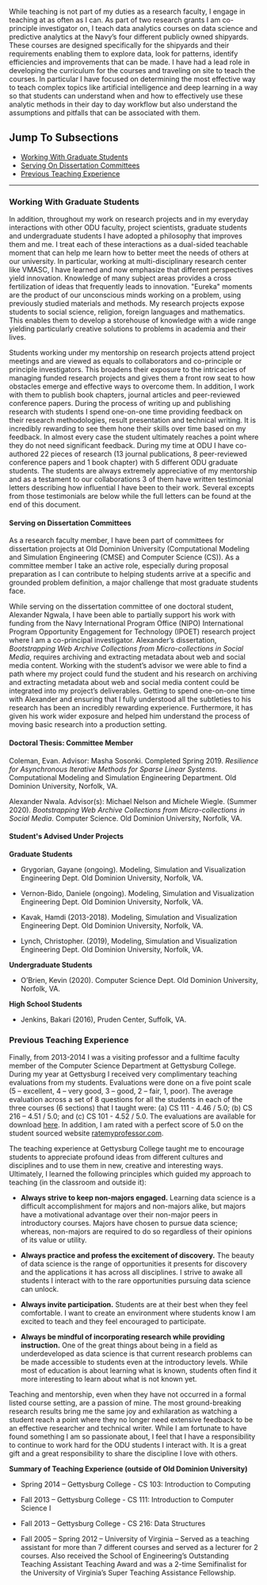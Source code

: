 While teaching is not part of my duties as a research faculty, I engage in teaching at as often as I can. As part of two research grants I am co-principle investigator on, I teach data analytics courses on data science and predictive analytics at the Navy’s four different publicly owned shipyards. These courses are designed specifically for the shipyards and their requirements enabling them to explore data, look for patterns, identify efficiencies and improvements that can be made. I have had a lead role in developing the curriculum for the courses and traveling on site to teach the courses. In particular I have focused on determining the most effective way to teach complex topics like artificial intelligence and deep learning in a way so that students can understand when and how to effectively use these analytic methods in their day to day workflow but also understand the assumptions and pitfalls that can be associated with them.

## Jump To Subsections

 - [Working With Graduate Students](#working-with-graduate-students)
 - [Serving On Dissertation Committees](#serving-on-dissertation-committees)
 - [Previous Teaching Experience](#previous-teaching-experience)
<hr>



### Working With Graduate Students

In addition, throughout my work on research projects and in my everyday interactions with other ODU faculty, project scientists, graduate students and undergraduate students I have adopted a philosophy that improves them and me. I treat each of these interactions as a dual-sided teachable moment that can help me learn how to better meet the needs of others at our university. In particular, working at multi-disciplinary research center like VMASC, I have learned and now emphasize that different perspectives yield innovation. Knowledge of many subject areas provides a cross fertilization of ideas that frequently leads to innovation. "Eureka" moments are the product of our unconscious minds working on a problem, using previously studied materials and methods. My research projects expose students to social science, religion, foreign languages and mathematics. This enables them to develop a storehouse of knowledge with a wide range yielding particularly creative solutions to problems in academia and their lives.

Students working under my mentorship on research projects attend project meetings and are viewed as equals to collaborators and co-principle or principle investigators. This broadens their exposure to the intricacies of managing funded research projects and gives them a front row seat to how obstacles emerge and effective ways to overcome them. In addition, I work with them to publish book chapters, journal articles and peer-reviewed conference papers. During the process of writing up and publishing research with students I spend one-on-one time providing feedback on their research methodologies, result presentation and technical writing. It is incredibly rewarding to see them hone their skills over time based on my feedback. In almost every case the student ultimately reaches a point where they do not need significant feedback. During my time at ODU I have co-authored 22 pieces of research (13 journal publications, 8 peer-reviewed conference papers and 1 book chapter) with 5 different ODU graduate students. The students are always extremely appreciative of my mentorship and as a testament to our collaborations 3 of them have written testimonial letters describing how influential I have been to their work. Several excepts from those testimonials are below while the full letters can be found at the end of this document.

#### Serving on Dissertation Committees
As a research faculty member, I have been part of committees for dissertation projects at Old Dominion University (Computational Modeling and Simulation Engineering (CMSE) and Computer Science (CS)). As a committee member I take an active role, especially during proposal preparation as I can contribute to helping students arrive at a specific and grounded problem definition, a major challenge that most graduate students face.

While serving on the dissertation committee of one doctoral student, Alexander Ngwala, I have been able to partially support his work with funding from the Navy International Program Office (NIPO) International Program Opportunity Engagement for Technology (IPOET) research project where I am a co-principal investigator. Alexander’s dissertation, _Bootstrapping Web Archive Collections from Micro-collections in Social Media_, requires archiving and extracting metadata about web and social media content. Working with the student’s advisor we were able to find a path where my project could fund the student and his research on archiving and extracting metadata about web and social media content could be integrated into my project’s deliverables. Getting to spend one-on-one time with Alexander and ensuring that I fully understood all the subtleties to his research has been an incredibly rewarding experience. Furthermore, it has given his work wider exposure and helped him understand the process of moving basic research into a production setting.

#### Doctoral Thesis: Committee Member

Coleman, Evan. Advisor: Masha Sosonki. Completed Spring 2019. _Resilience for Asynchronous Iterative Methods for Sparse Linear Systems_. Computational Modeling and Simulation Engineering Department. Old Dominion University, Norfolk, VA.

Alexander Nwala. Advisor(s): Michael Nelson and Michele Wiegle. (Summer 2020). _Bootstrapping Web Archive Collections from Micro-collections in Social Media_. Computer Science. Old Dominion University, Norfolk, VA.

#### Student's Advised Under Projects

**Graduate Students**

-   Grygorian, Gayane (ongoing). Modeling, Simulation and Visualization Engineering Dept. Old Dominion University, Norfolk, VA.
    
-   Vernon-Bido, Daniele (ongoing). Modeling, Simulation and Visualization Engineering Dept. Old Dominion University, Norfolk, VA.
    
-   Kavak, Hamdi (2013-2018). Modeling, Simulation and Visualization Engineering Dept. Old Dominion University, Norfolk, VA.
    
-   Lynch, Christopher. (2019), Modeling, Simulation and Visualization Engineering Dept. Old Dominion University, Norfolk, VA.
    

**Undergraduate Students**

-   O’Brien, Kevin (2020). Computer Science Dept. Old Dominion University, Norfolk, VA.
    

**High School Students**

-   Jenkins, Bakari (2016), Pruden Center, Suffolk, VA.
    

### Previous Teaching Experience

Finally, from 2013-2014 I was a visiting professor and a fulltime faculty member of the Computer Science Department at Gettysburg College. During my year at Gettysburg I received very complimentary teaching evaluations from my students. Evaluations were done on a five point scale (5 – excellent, 4 – very good, 3 – good, 2 – fair, 1, poor). The average evaluation across a set of 8 questions for all the students in each of the three courses (6 sections) that I taught were: (a) CS 111 - 4.46 / 5.0; (b) CS 216 – 4.51 / 5.0; and (c) CS 101 - 4.52 / 5.0. The evaluations are available for download [here](/teaching_evaluations.zip). In addition, I am rated with a perfect score of 5.0 on the student sourced website [ratemyprofessor.com](https://www.ratemyprofessors.com/ShowRatings.jsp?tid=1849178).

The teaching experience at Gettysburg College taught me to encourage students to appreciate profound ideas from different cultures and disciplines and to use them in new, creative and interesting ways. Ultimately, I learned the following principles which guided my approach to teaching (in the classroom and outside it):

-   **Always strive to keep non-majors engaged.** Learning data science is a difficult accomplishment for majors and non-majors alike, but majors have a motivational advantage over their non-major peers in introductory courses. Majors have chosen to pursue data science; whereas, non-majors are required to do so regardless of their opinions of its value or utility.
    
-   **Always practice and profess the excitement of discovery.** The beauty of data science is the range of opportunities it presents for discovery and the applications it has across all disciplines. I strive to awake all students I interact with to the rare opportunities pursuing data science can unlock.
    
-   **Always invite participation.** Students are at their best when they feel comfortable. I want to create an environment where students know I am excited to teach and they feel encouraged to participate.
    
-   **Always be mindful of incorporating research while providing instruction.** One of the great things about being in a field as underdeveloped as data science is that current research problems can be made accessible to students even at the introductory levels. While most of education is about learning what is known, students often find it more interesting to learn about what is not known yet.
    

Teaching and mentorship, even when they have not occurred in a formal listed course setting, are a passion of mine. The most ground-breaking research results bring me the same joy and exhilaration as watching a student reach a point where they no longer need extensive feedback to be an effective researcher and technical writer. While I am fortunate to have found something I am so passionate about, I feel that I have a responsibility to continue to work hard for the ODU students I interact with. It is a great gift and a great responsibility to share the discipline I love with others.

**Summary of Teaching Experience (outside of Old Dominion University)**

-   Spring 2014 – Gettysburg College - CS 103: Introduction to Computing
    
-   Fall 2013 – Gettysburg College - CS 111: Introduction to Computer Science I
    
-   Fall 2013 – Gettysburg College - CS 216: Data Structures
    
-   Fall 2005 – Spring 2012 – University of Virginia – Served as a teaching assistant for more than 7 different courses and served as a lecturer for 2 courses. Also received the School of Engineering’s Outstanding Teaching Assistant Teaching Award and was a 2-time Semifinalist for the University of Virginia’s Super Teaching Assistance Fellowship.
